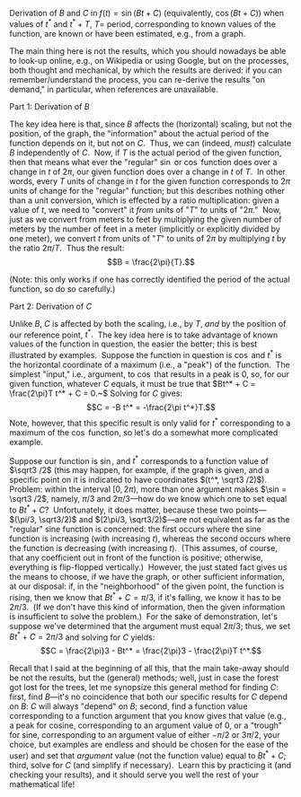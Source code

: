 Derivation of $B$ and $C$ in $f(t) = \sin(Bt+C)$ (equivalently, $\cos(Bt+C)$) when values of $t^*$ and $t^* + T,~T=$ period, corresponding to known values of the function, are known or have been estimated, e.g., from a graph.

The main thing here is not the results, which you should nowadays be able to look-up online, e.g., on Wikipedia or using Google, but on the processes, both thought and mechanical, by which the results are derived: if you can remember/understand the process, you can re-derive the results "on demand," in particular, when references are unavailable.

Part 1: Derivation of $B$

The key idea here is that, since $B$ affects the (horizontal) scaling, but not the position, of the graph, the "information" about the actual period of the function depends on it, but not on $C.~$ Thus, we can (indeed, <i>must</i>) calculate $B$ independently of $C.~$ Now, if $T$ is the actual period of the given function, then that means what ever the "regular" $\sin$ or $\cos$ function does over a change in $t$ of $2\pi$, our given function does over a change in $t$ of $T.~$ In other words, every $T$ units of change in $t$ for the given function corresponds to $2\pi$ units of change for the "regular" function; but this describes nothing other than a unit conversion, which is effected by a ratio multiplication: given a value of $t$, we need to "convert" it <i>from</i> units of "$T$" <i>to</i> units of "$2\pi$."&nbsp; Now, just as we convert from meters to feet by multiplying the given number of meters by the number of feet in a meter (implicitly or explicitly divided by one meter), we convert $t$ from units of "$T$" to units of $2\pi$ by multiplying $t$ by the ratio $2\pi/T.~$ Thus the result: $$B = \frac{2\pi}{T}.$$

(Note: this only works if one has correctly identified the period of the actual function, so do so carefully.)

Part 2: Derivation of $C$

Unlike $B$, $C$ is affected by both the scaling, i.e., by $T$, <i>and</i> by the position of our reference point, $t^*.~$ The key idea here is to take advantage of known values of the function in question, the easier the better; this is best illustrated by examples.&nbsp; Suppose the function in question is $\cos$ and $t^*$ is the horizontal coordinate of a maximum (i.e., a "peak") of the function.&nbsp; The simplest "input," i.e., argument, to $\cos$ that results in a peak is 0, so, for our given function, whatever $C$ equals, it must be true that $Bt^* + C = \frac{2\pi}T t^* + C = 0.~$ Solving for $C$ gives: $$C = -B t^* = -\frac{2\pi t^*}T.$$  Note, however, that this specific result is only valid for $t^*$ corresponding to a maximum of the $\cos$ function, so let's do a somewhat more complicated example.

Suppose our function is $\sin$, and $t^*$ corresponds to a function value of $\sqrt3 /2$ (this may happen, for example, if the graph is given, and a specific point on it is indicated to have coordinates $(t^*, \sqrt3 /2)$).&nbsp; Problem: within the interval $[0,2\pi)$, more than one argument makes $\sin = \sqrt3 /2$, namely, $\pi/3$ and $2\pi/3$&mdash;how do we know which one to set equal to $Bt^* + C$?&nbsp; Unfortunately, it does matter, because these two points&mdash;$(\pi/3, \sqrt3/2)$ and $(2\pi/3, \sqrt3/2)$&mdash;are not equivalent as far as the "regular" sine function is concerned: the first occurs where the sine function is increasing (with increasing $t$), whereas the second occurs where the function is decreasing (with increasing $t$).&nbsp; (This assumes, of course, that any coefficient out in front of the function is positive; otherwise, everything is flip-flopped vertically.)&nbsp; However, the just stated fact gives us the means to choose, if we have the graph, or other sufficient information, at our disposal: if, in the "neighborhood" of the given point, the function is rising, then we know that $Bt^* + C = \pi/3$, if it's falling, we know it has to be $2\pi/3.~$ (If we don't have this kind of information, then the given information is insufficient to solve the problem.)&nbsp; For the sake of demonstration, let's suppose we've determined that the argument must equal $2\pi/3$; thus, we set $Bt^* + C = 2\pi/3$ and solving for $C$ yields: $$C = \frac{2\pi}3 - Bt^* = \frac{2\pi}3 - \frac{2\pi}T t^*.$$

Recall that I said at the beginning of all this, that the main take-away should be not the results, but the (general) methods; well, just in case the forest got lost for the trees, let me synopsize this general method for finding $C$: first, find $B$&mdash;it's no coincidence that both our specific results for $C$ depend on $B$: $C$ will always "depend" on $B$; second, find a function value corresponding to a function argument that you know gives that value (e.g., a peak for cosine, corresponding to an argument value of 0, or a "trough" for sine, corresponding to an argument value of either $-\pi/2$ or $3\pi/2$, your choice, but examples are endless and should be chosen for the ease of the user) and set that <i>argument</i> value (not the function value) equal to $Bt^* + C$; third, solve for $C$ (and simplify if necessary).&nbsp; Learn this by practicing it (and checking your results), and it should serve you well the rest of your mathematical life!